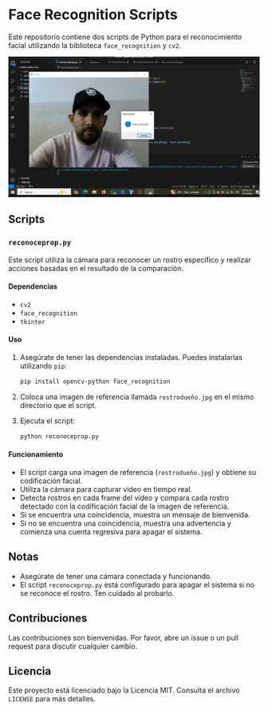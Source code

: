 # Face Recognition Scripts

Este repositorio contiene dos scripts de Python para el reconocimiento facial utilizando la biblioteca `face_recognition` y `cv2`.

![Codeugel](captura.jpg)

## Scripts

### `reconoceprop.py`

Este script utiliza la cámara para reconocer un rostro específico y realizar acciones basadas en el resultado de la comparación.

#### Dependencias

- `cv2`
- `face_recognition`
- `tkinter`

#### Uso

1. Asegúrate de tener las dependencias instaladas. Puedes instalarlas utilizando `pip`:

    ```sh
    pip install opencv-python face_recognition
    ```

2. Coloca una imagen de referencia llamada `rostrodueño.jpg` en el mismo directorio que el script.

3. Ejecuta el script:

    ```sh
    python reconoceprop.py
    ```

#### Funcionamiento

- El script carga una imagen de referencia (`rostrodueño.jpg`) y obtiene su codificación facial.
- Utiliza la cámara para capturar video en tiempo real.
- Detecta rostros en cada frame del video y compara cada rostro detectado con la codificación facial de la imagen de referencia.
- Si se encuentra una coincidencia, muestra un mensaje de bienvenida.
- Si no se encuentra una coincidencia, muestra una advertencia y comienza una cuenta regresiva para apagar el sistema.

## Notas

- Asegúrate de tener una cámara conectada y funcionando.
- El script `reconoceprop.py` está configurado para apagar el sistema si no se reconoce el rostro. Ten cuidado al probarlo.

## Contribuciones

Las contribuciones son bienvenidas. Por favor, abre un issue o un pull request para discutir cualquier cambio.

## Licencia

Este proyecto está licenciado bajo la Licencia MIT. Consulta el archivo `LICENSE` para más detalles.
